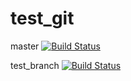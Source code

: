 # test_git
master [![Build Status](https://travis-ci.org/az198071123/test_git.svg?branch=master)](https://travis-ci.org/az198071123/test_git)

test_branch [![Build Status](https://travis-ci.org/az198071123/test_git.svg?branch=test_branch)](https://travis-ci.org/az198071123/test_git)

